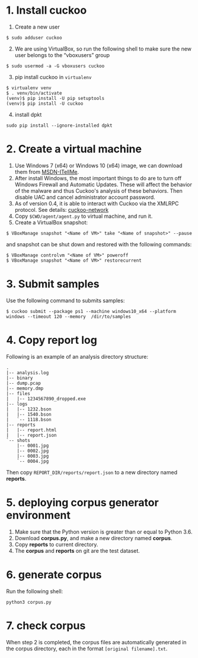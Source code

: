 # 1. Install cuckoo
1. Create a new user
```
$ sudo adduser cuckoo
```
2. We are using VirtualBox, so run the following shell to make sure the new user belongs to the “vboxusers” group
```
$ sudo usermod -a -G vboxusers cuckoo
```
3. pip install cuckoo in `virtualenv`
```
$ virtualenv venv
$ . venv/bin/activate
(venv)$ pip install -U pip setuptools
(venv)$ pip install -U cuckoo
```
4. install dpkt
```
sudo pip install --ignore-installed dpkt
```
# 2. Create a virtual machine
1. Use Windows 7 (x64) or Windows 10 (x64) image, we can download them from [MSDN-ITellMe](https://msdn.itellyou.cn/).
2. After install Windows, the most important things to do are to turn off Windows Firewall and Automatic Updates. These will affect the behavior of the malware and thus Cuckoo's analysis of these behaviors. Then disable UAC and cancel administrator account password.
3. As of version 0.4, it is able to interact with Cuckoo via the XMLRPC protocol. See details: [cuckoo-network](https://cuckoo-sandbox.readthedocs.io/zh-cn/latest/installation/guest/network.html)
4. Copy `$CWD/agent/agent.py` to virtual machine, and run it.
5. Create a VirtualBox snapshot:
```
$ VBoxManage snapshot "<Name of VM>" take "<Name of snapshot>" --pause
```
and snapshot can be shut down and restored with the following commands: 
```
$ VBoxManage controlvm "<Name of VM>" poweroff
$ VBoxManage snapshot "<Name of VM>" restorecurrent
```
# 3. Submit samples
Use the following command to submits samples:
```
$ cuckoo submit --package ps1 --machine windows10_x64 --platform windows --timeout 120 --memory  /dir/to/samples
```
# 4. Copy report log
Following is an example of an analysis directory structure:
```
.
|-- analysis.log
|-- binary
|-- dump.pcap
|-- memory.dmp
|-- files
|   |-- 1234567890_dropped.exe
|-- logs
|   |-- 1232.bson
|   |-- 1540.bson
|   `-- 1118.bson
|-- reports
|   |-- report.html
|   |-- report.json
`-- shots
    |-- 0001.jpg
    |-- 0002.jpg
    |-- 0003.jpg
    `-- 0004.jpg
```
Then copy `REPORT_DIR/reports/report.json` to a new directory named **reports**.

# 5. deploying corpus generator environment
1. Make sure that the Python version is greater than or equal to Python 3.6.
2. Download **corpus.py**, and make a new directory named **corpus**.
3. Copy **reports** to current directory.
4. The **corpus** and **reports** on git are the test dataset.

# 6. generate corpus
Run the following shell:
```
python3 corpus.py
```
# 7. check corpus
When step 2 is completed, the corpus files are automatically generated in the corpus directory, each in the format `[original filename].txt`.


